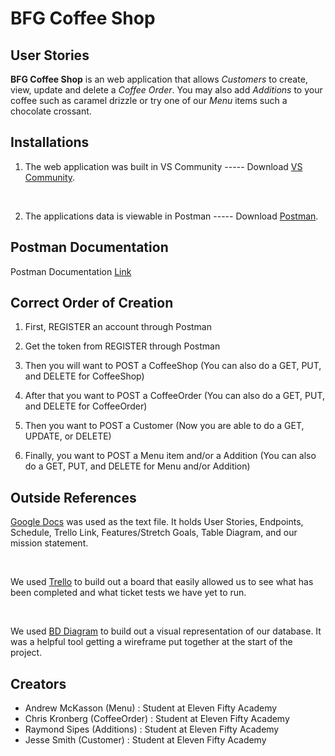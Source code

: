 # **BFG Coffee Shop**

## **User Stories**

**BFG Coffee Shop** is an web application that allows *Customers* to create, view, update and delete a *Coffee Order*. You may also add *Additions* to your coffee such as caramel drizzle or try one of our *Menu* items such a chocolate crossant.

</hr>

## Installations

1. The web application was built in VS Community ----- Download [VS Community](https://visualstudio.microsoft.com/downloads/).

<br>

2. The applications data is viewable in Postman ----- Download [Postman](https://www.postman.com/downloads/).

</hr>

## Postman Documentation

Postman Documentation [Link](https://www.postman.com/gold-capsule-51454/workspace/blue-badge/documentation/15917899-865c4492-3846-4e2c-a37e-417366622367)

## Correct Order of Creation

1. First, REGISTER an account through Postman

2. Get the token from REGISTER through Postman

3. Then you will want to POST a CoffeeShop (You can also do a GET, PUT, and DELETE for CoffeeShop)

4. After that you want to POST a CoffeeOrder (You can also do a GET, PUT, and DELETE for CoffeeOrder)

5. Then you want to POST a Customer 
    (Now you are able to do a GET, UPDATE, or DELETE)

6. Finally, you want to POST a Menu item and/or a Addition (You can also do a GET, PUT, and DELETE for Menu and/or Addition)

## Outside References

[Google Docs](https://docs.google.com/document/d/1zd6_9nPKxIj2FIwlBIFNSpW2YPq6NFcbMPGbyKLjOoo/edit) was used as the text file.  It holds User Stories, Endpoints, Schedule, Trello Link, Features/Stretch Goals, Table Diagram, and our mission statement.

<br>

We used [Trello](https://trello.com/b/wPF8uvyh/bfg-coffee-final-project) to build out a board that easily allowed us to see what has been completed and what ticket tests we have yet to run.

<br>

We used [BD Diagram](https://dbdiagram.io/d/60be29d8b29a09603d185286) to build out a visual representation of our database.  It was a helpful tool getting a wireframe put together at the start of the project. 

</hr>

## Creators

* Andrew McKasson (Menu) : Student at Eleven Fifty Academy
* Chris Kronberg (CoffeeOrder) : Student at Eleven Fifty Academy
* Raymond Sipes (Additions) : Student at Eleven Fifty Academy
* Jesse Smith (Customer) : Student at Eleven Fifty Academy
